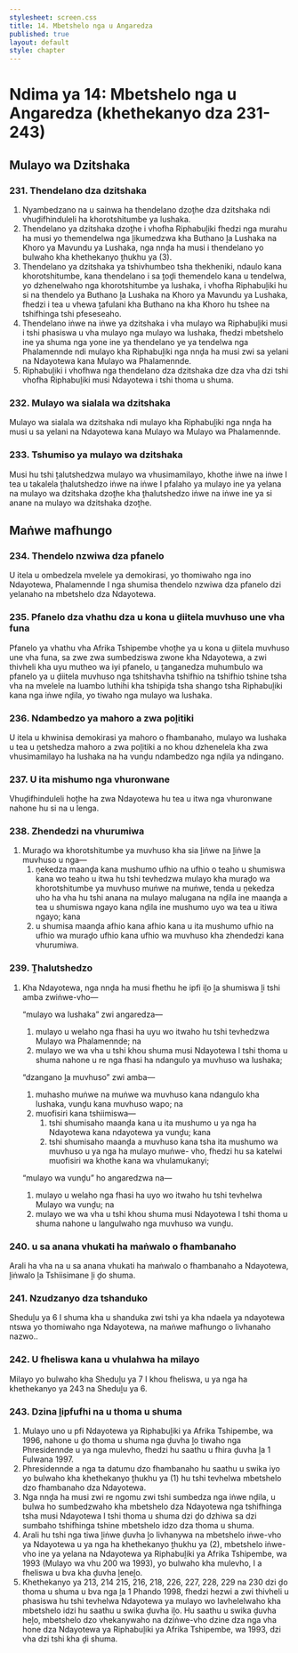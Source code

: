 ```yaml
---
stylesheet: screen.css
title: 14. Mbetshelo nga u Angaredza
published: true
layout: default
style: chapter
---
```


# Ndima ya 14: Mbetshelo nga u Angaredza (khethekanyo dza 231-243)

## Mulayo wa Dzitshaka

### 231. Thendelano dza dzitshaka

1.	Nyambedzano na u sainwa ha thendelano dzoṱhe dza dzitshaka ndi vhuḓifhinduleli ha khorotshitumbe ya lushaka.
2.	Thendelano ya dzitshaka dzoṱhe i vhofha Riphabuḽiki fhedzi nga murahu ha musi yo themendelwa nga ḽikumedzwa kha Buthano ḽa Lushaka na Khoro ya Mavundu ya Lushaka, nga nnḓa ha musi i thendelano yo bulwaho kha khethekanyo ṱhukhu ya (3).
3.	Thendelano ya dzitshaka ya tshivhumbeo tsha thekheniki, ndaulo kana khorotshitumbe, kana thendelano i sa ṱoḓi themendelo kana u tendelwa, yo dzhenelwaho nga khorotshitumbe ya lushaka, i vhofha Riphabuḽiki hu si na thendelo ya Buthano ḽa Lushaka na Khoro ya Mavundu ya Lushaka, fhedzi i tea u vhewa ṱafulani kha Buthano na kha Khoro hu tshee na tshifhinga tshi pfeseseaho.
4.	Thendelano iṅwe na iṅwe ya dzitshaka i vha mulayo wa Riphabuḽiki musi i tshi phasiswa u vha mulayo nga mulayo wa lushaka, fhedzi mbetshelo ine ya shuma nga yone ine ya thendelano ye ya tendelwa nga Phalamennde ndi mulayo kha Riphabuḽiki nga nnḓa ha musi zwi sa yelani na Ndayotewa kana Mulayo wa Phalamennde.
5.	Riphabuḽiki i vhofhwa nga thendelano dza dzitshaka dze dza vha dzi tshi vhofha Riphabuḽiki musi Ndayotewa i tshi thoma u shuma.

### 232. Mulayo wa sialala wa dzitshaka

Mulayo wa sialala wa dzitshaka ndi mulayo kha Riphabuḽiki nga nnḓa ha musi u sa yelani na Ndayotewa kana Mulayo wa Mulayo wa Phalamennde.

### 233. Tshumiso ya mulayo wa dzitshaka

Musi hu tshi ṱalutshedzwa mulayo wa vhusimamilayo, khothe iṅwe na iṅwe I tea u takalela ṱhalutshedzo iṅwe na iṅwe I pfalaho ya mulayo ine ya yelana na mulayo wa dzitshaka dzoṱhe kha
ṱhalutshedzo iṅwe na iṅwe ine ya si anane na mulayo wa dzitshaka dzoṱhe.

## Maṅwe mafhungo

### 234. Thendelo nzwiwa dza pfanelo

U itela u ombedzela mvelele ya demokirasi, yo thomiwaho nga ino Ndayotewa, Phalamennde I nga shumisa thendelo nzwiwa dza pfanelo dzi yelanaho na mbetshelo dza Ndayotewa.

### 235. Pfanelo dza vhathu dza u kona u ḓiitela muvhuso une vha funa

Pfanelo ya vhathu vha Afrika Tshipembe vhoṱhe ya u kona u ḓiitela muvhuso une vha funa, sa zwe zwa sumbedziswa zwone kha Ndayotewa, a zwi thivheli kha uyu mutheo wa iyi pfanelo, u ṱanganedza muhumbulo wa pfanelo ya u ḓiitela muvhuso nga tshitshavha tshifhio na tshifhio tshine tsha vha na mvelele na luambo luthihi kha tshipiḓa tsha shango tsha Riphabuḽiki kana nga iṅwe nḓila, yo tiwaho nga mulayo wa lushaka.

### 236. Ndambedzo ya mahoro a zwa poḽitiki

U itela u khwinisa demokirasi ya mahoro o fhambanaho, mulayo wa lushaka u tea u ṋetshedza mahoro a zwa poḽitiki a no khou dzhenelela kha zwa vhusimamilayo ha lushaka na ha vunḓu ndambedzo nga nḓila ya ndingano.

### 237. U ita mishumo nga vhuronwane

Vhuḓifhinduleli hoṱhe ha zwa Ndayotewa hu tea u itwa nga vhuronwane nahone hu si na u lenga.

### 238. Zhendedzi na vhurumiwa

1.	Muraḓo wa khorotshitumbe ya muvhuso kha sia ḽiṅwe na ḽiṅwe ḽa muvhuso u nga—
	1.	ṋekedza maanḓa kana mushumo ufhio na ufhio o teaho u shumiswa kana wo teaho u itwa hu tshi tevhedzwa mulayo kha muraḓo wa khorotshitumbe ya muvhuso muṅwe na muṅwe, tenda u ṋekedza uho ha vha hu tshi anana na mulayo malugana na nḓila ine maanḓa a tea u shumiswa ngayo kana nḓila ine mushumo uyo wa tea u itiwa ngayo; kana
	1.	u shumisa maanḓa afhio kana afhio kana u ita mushumo ufhio na ufhio wa muraḓo ufhio kana ufhio wa muvhuso kha zhendedzi kana vhurumiwa.

### 239. Ṱhalutshedzo

1.	Kha Ndayotewa, nga nnḓa ha musi fhethu he ipfi iḽo ḽa shumiswa ḽi tshi amba zwiṅwe-vho—

	“mulayo wa lushaka” zwi angaredza—

	1.	mulayo u welaho nga fhasi ha uyu wo itwaho hu tshi tevhedzwa Mulayo wa Phalamennde; na
	1.	mulayo we wa vha u tshi khou shuma musi Ndayotewa I tshi thoma u shuma nahone u re nga fhasi ha ndangulo ya muvhuso wa lushaka;

	“dzangano ḽa muvhuso” zwi amba—

	1.	muhasho muṅwe na muṅwe wa muvhuso kana ndangulo kha lushaka, vunḓu kana muvhuso wapo; na
	1.	muofisiri kana tshiimiswa—
		1.	tshi shumisaho maanḓa kana u ita mushumo u ya nga ha Ndayotewa kana ndayotewa ya vunḓu; kana
		1.	tshi shumisaho maanḓa a muvhuso kana tsha ita mushumo wa muvhuso u ya nga ha mulayo muṅwe- vho, fhedzi hu sa katelwi muofisiri wa khothe kana wa vhulamukanyi;

	“mulayo wa vunḓu” ho angaredzwa na—

	1.	mulayo u welaho nga fhasi ha uyo wo itwaho hu tshi tevhelwa Mulayo wa vunḓu; na
	1.	mulayo we wa vha u tshi khou shuma musi Ndayotewa I tshi thoma u shuma nahone u langulwaho nga muvhuso wa vunḓu.

### 240. u sa anana vhukati ha maṅwalo o fhambanaho

Arali ha vha na u sa anana vhukati ha maṅwalo o fhambanaho a Ndayotewa, ḽiṅwalo ḽa Tshiisimane ḽi ḓo shuma.

### 241. Nzudzanyo dza tshanduko

Sheduḽu ya 6 I shuma kha u shanduka zwi tshi ya kha ndaela ya ndayotewa ntswa yo thomiwaho nga Ndayotewa, na maṅwe mafhungo o livhanaho nazwo..

### 242. U fheliswa kana u vhulahwa ha milayo

Milayo yo bulwaho kha Sheduḽu ya 7 I khou fheliswa, u ya nga ha khethekanyo ya 243 na Sheduḽu ya 6.

### 243. Dzina ḽipfufhi na u thoma u shuma

1.	Mulayo uno u pfi Ndayotewa ya Riphabuḽiki ya Afrika Tshipembe, wa 1996, nahone u ḓo thoma u shuma nga ḓuvha ḽo tiwaho nga Phresidennde u ya nga mulevho, fhedzi hu saathu u fhira ḓuvha ḽa 1 Fulwana 1997.
2.	Phresidennde a nga ta datumu dzo fhambanaho hu saathu u swika iyo yo bulwaho kha khethekanyo ṱhukhu ya (1) hu tshi tevhelwa mbetshelo dzo fhambanaho dza Ndayotewa.
3.	Nga nnḓa ha musi zwi re ngomu zwi tshi sumbedza nga iṅwe nḓila, u bulwa ho sumbedzwaho kha mbetshelo dza Ndayotewa nga tshifhinga tsha musi Ndayotewa I tshi thoma u shuma dzi ḓo dzhiwa sa dzi sumbaho tshifhinga tshine mbetshelo idzo dza thoma u shuma.
4.	Arali hu tshi nga tiwa ḽiṅwe ḓuvha ḽo livhanywa na mbetshelo iṅwe-vho ya Ndayotewa u ya nga ha khethekanyo ṱhukhu ya (2), mbetshelo iṅwe-vho ine ya yelana na Ndayotewa ya Riphabuḽiki ya Afrika Tshipembe, wa 1993 (Mulayo wa vhu 200 wa 1993), yo bulwaho kha mulevho, I a fheliswa u bva kha ḓuvha ḽeneḽo.
5.	Khethekanyo ya 213, 214 215, 216, 218, 226, 227, 228, 229 na
230 dzi ḓo thoma u shuma u bva nga ḽa 1 Phando 1998, fhedzi hezwi a zwi thivheli u phasiswa hu tshi tevhelwa Ndayotewa ya mulayo wo lavhelelwaho kha mbetshelo idzi hu saathu u swika ḓuvha iḽo. Hu saathu u swika ḓuvha heḽo, mbetshelo dzo vhekanywaho na dziṅwe-vho dzine dza nga vha hone dza Ndayotewa ya Riphabuḽiki ya Afrika Tshipembe, wa 1993, dzi vha dzi tshi kha ḓi shuma.
